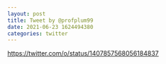 ```yaml
--- 
layout: post 
title: Tweet by @profplum99 
date: 2021-06-23 1624494380 
categories: twitter 
--- 
```

https://twitter.com/o/status/1407857568056184837